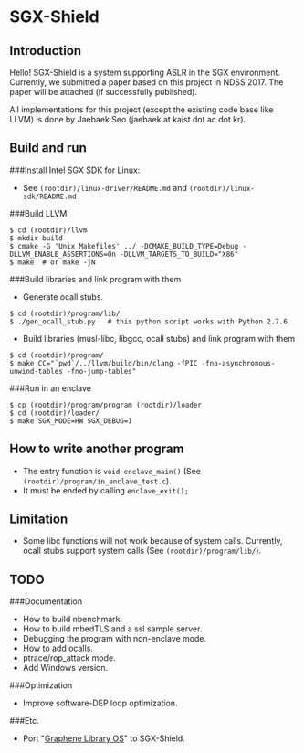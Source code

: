 # SGX-Shield


Introduction
------------
Hello! SGX-Shield is a system supporting ASLR in the SGX environment.
Currently, we submitted a paper based on this project in NDSS 2017.
The paper will be attached (if successfully published).

All implementations for this project (except the existing code base like LLVM)
is done by Jaebaek Seo (jaebaek at kaist dot ac dot kr).


Build and run
------------
###Install Intel SGX SDK for Linux:
- See `(rootdir)/linux-driver/README.md` and `(rootdir)/linux-sdk/README.md`


###Build LLVM
~~~~~{.sh}
$ cd (rootdir)/llvm
$ mkdir build
$ cmake -G 'Unix Makefiles' ../ -DCMAKE_BUILD_TYPE=Debug -DLLVM_ENABLE_ASSERTIONS=On -DLLVM_TARGETS_TO_BUILD="X86"
$ make  # or make -jN
~~~~~


###Build libraries and link program with them
- Generate ocall stubs.
~~~~~{.sh}
$ cd (rootdir)/program/lib/
$ ./gen_ocall_stub.py   # this python script works with Python 2.7.6
~~~~~

- Build libraries (musl-libc, libgcc, ocall stubs) and link program with them
~~~~~{.sh}
$ cd (rootdir)/program/
$ make CC="`pwd`/../llvm/build/bin/clang -fPIC -fno-asynchronous-unwind-tables -fno-jump-tables"
~~~~~


###Run in an enclave
~~~~~{.sh}
$ cp (rootdir)/program/program (rootdir)/loader
$ cd (rootdir)/loader/
$ make SGX_MODE=HW SGX_DEBUG=1
~~~~~


How to write another program
------------
- The entry function is `void enclave_main()` (See `(rootdir)/program/in_enclave_test.c`).
- It must be ended by calling `enclave_exit();`


Limitation
------------
- Some libc functions will not work because of system calls.
Currently, ocall stubs support system calls (See `(rootdir)/program/lib/`).


TODO
------------
###Documentation
- How to build nbenchmark.
- How to build mbedTLS and a ssl sample server.
- Debugging the program with non-enclave mode.
- How to add ocalls.
- ptrace/rop_attack mode.
- Add Windows version.

###Optimization
- Improve software-DEP loop optimization.

###Etc.
- Port "[Graphene Library OS](https://github.com/oscarlab/graphene)" to SGX-Shield.
